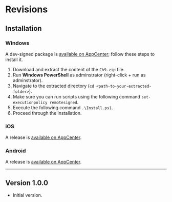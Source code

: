 # Revisions

## Installation

### Windows

A dev-signed package is [available on AppCenter](https://install.appcenter.ms/orgs/uno-platform/apps/Ch9-2); follow these steps to install it.

1. Download and extract the content of the `Ch9.zip` file.
1. Run **Windows PowerShell** as adminstrator (right-click + run as adminstrator).
1. Navigate to the extracted directory (`cd <path-to-your-extracted-folder>`).
1. Make sure you can run scripts using the following command `set-executionpolicy remotesigned`.
1. Execute the following command `.\Install.ps1`.
1. Proceed through the installation.

### iOS
A release is [available on AppCenter](https://install.appcenter.ms/orgs/uno-platform/apps/Ch9).

### Android
A release is [available on AppCenter](https://install.appcenter.ms/orgs/uno-platform/apps/Ch9-1).

---

## Version 1.0.0

- Initial version.
